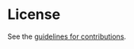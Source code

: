 # License

See the
[guidelines for contributions](https://github.com/emu-wg/draft-ietf-emu-eap-tls13/blob/master/CONTRIBUTING.md).
